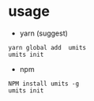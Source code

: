 # usage
* yarn (suggest)
```
yarn global add  umits 
umits init 

```
* npm
```
NPM install umits -g
umits init 

```